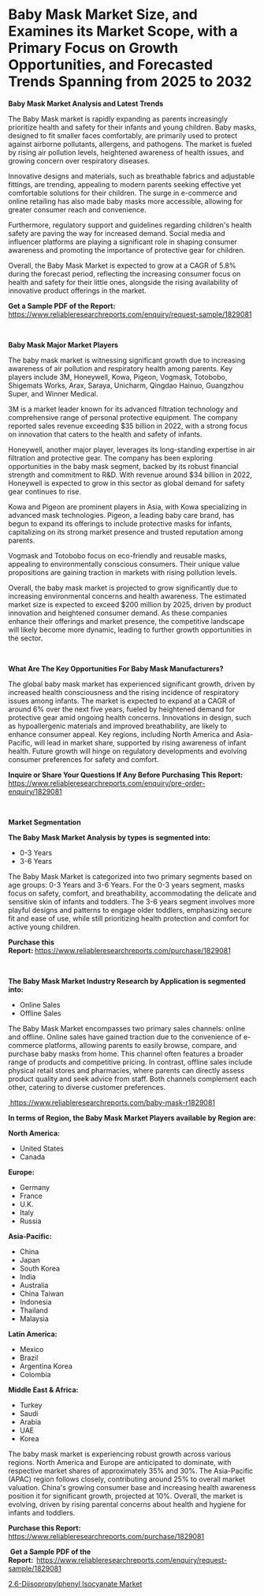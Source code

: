 <p><h1>Baby Mask Market Size, and Examines its Market Scope, with a Primary Focus on Growth Opportunities, and Forecasted Trends Spanning from 2025 to 2032</h1></p><p><strong>Baby Mask Market Analysis and Latest Trends</strong></p>
<p><p>The Baby Mask market is rapidly expanding as parents increasingly prioritize health and safety for their infants and young children. Baby masks, designed to fit smaller faces comfortably, are primarily used to protect against airborne pollutants, allergens, and pathogens. The market is fueled by rising air pollution levels, heightened awareness of health issues, and growing concern over respiratory diseases. </p><p>Innovative designs and materials, such as breathable fabrics and adjustable fittings, are trending, appealing to modern parents seeking effective yet comfortable solutions for their children. The surge in e-commerce and online retailing has also made baby masks more accessible, allowing for greater consumer reach and convenience.</p><p>Furthermore, regulatory support and guidelines regarding children's health safety are paving the way for increased demand. Social media and influencer platforms are playing a significant role in shaping consumer awareness and promoting the importance of protective gear for children.</p><p>Overall, the Baby Mask Market is expected to grow at a CAGR of 5.8% during the forecast period, reflecting the increasing consumer focus on health and safety for their little ones, alongside the rising availability of innovative product offerings in the market.</p></p>
<p><strong>Get a Sample PDF of the Report:&nbsp;</strong> <a href="https://www.reliableresearchreports.com/enquiry/request-sample/1829081?utm_campaign=2487&utm_medium=2&utm_source=Github&utm_content=ia&utm_term=26032025&utm_id=baby-mask">https://www.reliableresearchreports.com/enquiry/request-sample/1829081</a></p>
<p>&nbsp;</p>
<p><strong>Baby Mask Major Market Players</strong></p>
<p><p>The baby mask market is witnessing significant growth due to increasing awareness of air pollution and respiratory health among parents. Key players include 3M, Honeywell, Kowa, Pigeon, Vogmask, Totobobo, Shigemats Works, Arax, Saraya, Unicharm, Qingdao Hainuo, Guangzhou Super, and Winner Medical.</p><p>3M is a market leader known for its advanced filtration technology and comprehensive range of personal protective equipment. The company reported sales revenue exceeding $35 billion in 2022, with a strong focus on innovation that caters to the health and safety of infants.</p><p>Honeywell, another major player, leverages its long-standing expertise in air filtration and protective gear. The company has been exploring opportunities in the baby mask segment, backed by its robust financial strength and commitment to R&D. With revenue around $34 billion in 2022, Honeywell is expected to grow in this sector as global demand for safety gear continues to rise.</p><p>Kowa and Pigeon are prominent players in Asia, with Kowa specializing in advanced mask technologies. Pigeon, a leading baby care brand, has begun to expand its offerings to include protective masks for infants, capitalizing on its strong market presence and trusted reputation among parents.</p><p>Vogmask and Totobobo focus on eco-friendly and reusable masks, appealing to environmentally conscious consumers. Their unique value propositions are gaining traction in markets with rising pollution levels.</p><p>Overall, the baby mask market is projected to grow significantly due to increasing environmental concerns and health awareness. The estimated market size is expected to exceed $200 million by 2025, driven by product innovation and heightened consumer demand. As these companies enhance their offerings and market presence, the competitive landscape will likely become more dynamic, leading to further growth opportunities in the sector.</p></p>
<p>&nbsp;</p>
<p><strong>What Are The Key Opportunities For Baby Mask Manufacturers?</strong></p>
<p><p>The global baby mask market has experienced significant growth, driven by increased health consciousness and the rising incidence of respiratory issues among infants. The market is expected to expand at a CAGR of around 6% over the next five years, fueled by heightened demand for protective gear amid ongoing health concerns. Innovations in design, such as hypoallergenic materials and improved breathability, are likely to enhance consumer appeal. Key regions, including North America and Asia-Pacific, will lead in market share, supported by rising awareness of infant health. Future growth will hinge on regulatory developments and evolving consumer preferences for safety and comfort.</p></p>
<p><strong>Inquire or Share Your Questions If Any Before Purchasing This Report:</strong> <a href="https://www.reliableresearchreports.com/enquiry/pre-order-enquiry/1829081?utm_campaign=2487&utm_medium=2&utm_source=Github&utm_content=ia&utm_term=26032025&utm_id=baby-mask">https://www.reliableresearchreports.com/enquiry/pre-order-enquiry/1829081</a></p>
<p>&nbsp;</p>
<p><strong>Market Segmentation</strong></p>
<p><strong>The Baby Mask Market Analysis by types is segmented into:</strong></p>
<p><ul><li>0-3 Years</li><li>3-6 Years</li></ul></p>
<p><p>The Baby Mask Market is categorized into two primary segments based on age groups: 0-3 Years and 3-6 Years. For the 0-3 years segment, masks focus on safety, comfort, and breathability, accommodating the delicate and sensitive skin of infants and toddlers. The 3-6 years segment involves more playful designs and patterns to engage older toddlers, emphasizing secure fit and ease of use, while still prioritizing health protection and comfort for active young children.</p></p>
<p><strong>Purchase this Report:&nbsp;</strong><a href="https://www.reliableresearchreports.com/purchase/1829081?utm_campaign=2487&utm_medium=2&utm_source=Github&utm_content=ia&utm_term=26032025&utm_id=baby-mask">https://www.reliableresearchreports.com/purchase/1829081</a></p>
<p>&nbsp;</p>
<p><strong>The Baby Mask Market Industry Research by Application is segmented into:</strong></p>
<p><ul><li>Online Sales</li><li>Offline Sales</li></ul></p>
<p><p>The Baby Mask Market encompasses two primary sales channels: online and offline. Online sales have gained traction due to the convenience of e-commerce platforms, allowing parents to easily browse, compare, and purchase baby masks from home. This channel often features a broader range of products and competitive pricing. In contrast, offline sales include physical retail stores and pharmacies, where parents can directly assess product quality and seek advice from staff. Both channels complement each other, catering to diverse customer preferences.</p></p>
<p><a href="https://www.reliableresearchreports.com/baby-mask-r1829081?utm_campaign=2487&utm_medium=2&utm_source=Github&utm_content=ia&utm_term=26032025&utm_id=baby-mask">&nbsp;https://www.reliableresearchreports.com/baby-mask-r1829081</a></p>
<p><strong>In terms of Region, the Baby Mask Market Players available by Region are:</strong></p>
<p>
    <p> <strong> North America: </strong>
        <ul>
            <li>United States</li>
            <li>Canada</li>
        </ul>
        </p> 
    <p> <strong> Europe: </strong>
        <ul>
            <li>Germany</li>
            <li>France</li>
            <li>U.K.</li>
            <li>Italy</li>
            <li>Russia</li>
        </ul>
        </p> 
    <p> <strong> Asia-Pacific: </strong>
        <ul>
            <li>China</li>
            <li>Japan</li>
            <li>South Korea</li>
            <li>India</li>
            <li>Australia</li>
            <li>China Taiwan</li>
            <li>Indonesia</li>
            <li>Thailand</li>
            <li>Malaysia</li>
        </ul>
        </p> 
    <p> <strong> Latin America: </strong>
        <ul>
            <li>Mexico</li>
            <li>Brazil</li>
            <li>Argentina Korea</li>
            <li>Colombia</li>
        </ul>
        </p> 
    <p> <strong> Middle East & Africa: </strong>
        <ul>
            <li>Turkey</li>
            <li>Saudi</li>
            <li>Arabia</li>
            <li>UAE</li>
            <li>Korea</li>
        </ul>
    </p>
    </p>
<p><p>The baby mask market is experiencing robust growth across various regions. North America and Europe are anticipated to dominate, with respective market shares of approximately 35% and 30%. The Asia-Pacific (APAC) region follows closely, contributing around 25% to overall market valuation. China's growing consumer base and increasing health awareness position it for significant growth, projected at 10%. Overall, the market is evolving, driven by rising parental concerns about health and hygiene for infants and toddlers.</p></p>
<p><strong>Purchase this Report: </strong><a href="https://www.reliableresearchreports.com/purchase/1829081?utm_campaign=2487&utm_medium=2&utm_source=Github&utm_content=ia&utm_term=26032025&utm_id=baby-mask">https://www.reliableresearchreports.com/purchase/1829081</a></p>
<p>&nbsp;<strong>Get a Sample PDF of the Report:&nbsp;&nbsp;</strong><a href="https://www.reliableresearchreports.com/enquiry/request-sample/1829081?utm_campaign=2487&utm_medium=2&utm_source=Github&utm_content=ia&utm_term=26032025&utm_id=baby-mask">https://www.reliableresearchreports.com/enquiry/request-sample/1829081</a></p>
<p><strong></strong></p>
<p><p><a href="https://github.com/ilonaenterline65/Market-Research-Report-List-1/blob/main/26-diisopropylphenyl-isocyanate-market.md?utm_campaign=2487&utm_medium=2&utm_source=Github&utm_content=ia&utm_term=26032025&utm_id=baby-mask">2,6-Diisopropylphenyl Isocyanate Market</a></p></p>